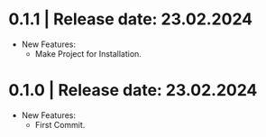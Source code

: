 0.1.1	|	Release date: **23.02.2024**
============================================
* New Features:
  - Make Project for Installation.


0.1.0	|	Release date: **23.02.2024**
============================================
* New Features:
  - First Commit.


